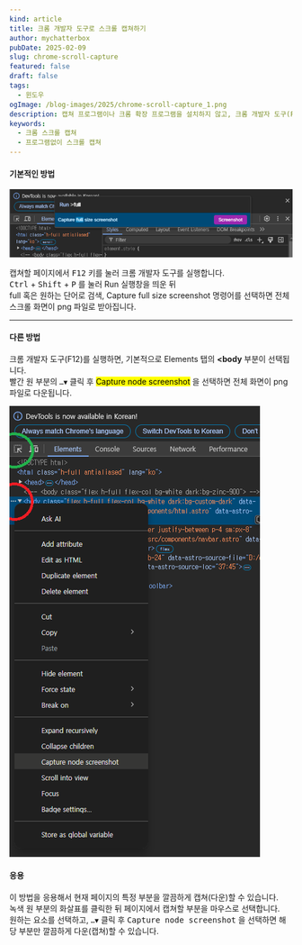 ```yaml
---
kind: article
title: 크롬 개발자 도구로 스크롤 캡쳐하기
author: mychatterbox
pubDate: 2025-02-09
slug: chrome-scroll-capture
featured: false
draft: false
tags:
  - 윈도우
ogImage: /blog-images/2025/chrome-scroll-capture_1.png
description: 캡쳐 프로그램이나 크롬 확장 프로그램을 설치하지 않고, 크롬 개발자 도구(F12)로 스크롤 캡쳐하는 방법을 설명합니다.
keywords:
  - 크롬 스크롤 캡쳐
  - 프로그램없이 스크롤 캡쳐
---
```


#### 기본적인 방법  

![크롬 스크롤 캡쳐](../../assets/blog-images/2025/chrome-scroll-capture_1.png)  

캡쳐할 페이지에서 <kbd>F12</kbd> 키를 눌러 크롬 개발자 도구를 실행합니다.  
<kbd>Ctrl</kbd> + <kbd>Shift</kbd> + <kbd>P</kbd> 를 눌러 Run 실행창을 띄운 뒤  
full 혹은 원하는 단어로 검색, Capture full size screenshot 명령어를 선택하면 전체 스크롤 화면이 png 파일로 받아집니다.

<hr>

#### 다른 방법
크롬 개발자 도구(F12)를 실행하면, 기본적으로 Elements 탭의 **<body** 부분이 선택됩니다.  
빨간 원 부분의 `…▼` 클릭 후 <mark>Capture node screenshot</mark> 을 선택하면 전체 화면이 png 파일로 다운됩니다.

![크롬 스크롤 캡쳐2](../../assets/blog-images/2025/chrome-scroll-capture_2.png)  

#### 응용

이 방법을 응용해서 현재 페이지의 특정 부분을 깔끔하게 캡쳐(다운)할 수 있습니다.  
녹색 원 부분의 화살표를 클릭한 뒤 페이지에서 캡쳐할 부분을 마우스로 선택합니다.  
원하는 요소를 선택하고, `…▼` 클릭 후 <kbd>Capture node screenshot</kbd> 을 선택하면 해당 부분만 깔끔하게 다운(캡쳐)할 수 있습니다.